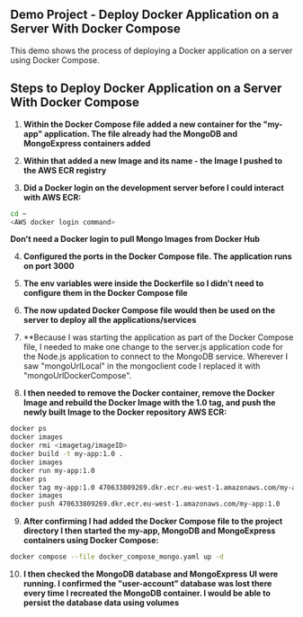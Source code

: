 ## Demo Project - Deploy Docker Application on a Server With Docker Compose

This demo shows the process of deploying a Docker application on a server using Docker Compose.

## Steps to Deploy Docker Application on a Server With Docker Compose

1. **Within the Docker Compose file added a new container for the "my-app" application. The file already had the MongoDB and MongoExpress containers added**

2. **Within that added a new Image and its name - the Image I pushed to the AWS ECR registry**

3. **Did a Docker login on the development server before I could interact with AWS ECR:**

```bash
cd ~
<AWS docker login command>
```

**Don't need a Docker login to pull Mongo Images from Docker Hub**

4. **Configured the ports in the Docker Compose file. The application runs on port 3000**

5. **The env variables were inside the Dockerfile so I didn't need to configure them in the Docker Compose file**

6. **The now updated Docker Compose file would then be used on the server to deploy all the applications/services**

7. **Because I was starting the application as part of the Docker Compose file, I needed to make one change to the server.js application code for the Node.js application to connect to the MongoDB service. Wherever I saw "mongoUrlLocal" in the mongoclient code I replaced it with "mongoUrlDockerCompose".

8. **I then needed to remove the Docker container, remove the Docker Image and rebuild the Docker Image with the 1.0 tag, and push the newly built Image to the Docker repository AWS ECR:**

```bash
docker ps
docker images
docker rmi <imagetag/imageID>
docker build -t my-app:1.0 .
docker images
docker run my-app:1.0
docker ps
docker tag my-app:1.0 470633809269.dkr.ecr.eu-west-1.amazonaws.com/my-app:1.0
docker images
docker push 470633809269.dkr.ecr.eu-west-1.amazonaws.com/my-app:1.0
```

9. **After confirming I had added the Docker Compose file to the project directory I then started the my-app, MongoDB and MongoExpress containers using Docker Compose:**

```bash
docker compose --file docker_compose_mongo.yaml up -d
```

10. **I then checked the MongoDB database and MongoExpress UI were running. I confirmed the "user-account" database was lost there every time I recreated the MongoDB container. I would be able to persist the database data using volumes**
